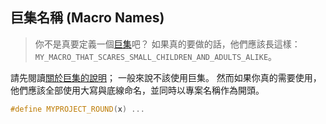 ## 巨集名稱 (Macro Names)

> 你不是真要定義一個[巨集](../other-cpp-features/preprocessor-marcos.md)吧？ 如果真的要做的話，他們應該長這樣：`MY_MACRO_THAT_SCARES_SMALL_CHILDREN_AND_ADULTS_ALIKE`。

請先閱讀[關於巨集的說明](../other-cpp-features/preprocessor-marcos.md)； 一般來說不該使用巨集。 然而如果你真的需要使用，他們應該全部使用大寫與底線命名，並同時以專案名稱作為開頭。

```cpp
#define MYPROJECT_ROUND(x) ...
```
